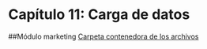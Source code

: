 # Capítulo 11: Carga de datos
##Módulo marketing
[Carpeta contenedora de los archivos](Capitulos/archivos_cap_11/modulo_mark)
